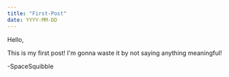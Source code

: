 ```yaml
---
title: "First-Post"
date: YYYY-MM-DD
---
```


Hello,

This is my first post!
I'm gonna waste it by not saying anything meaningful!

-SpaceSquibble
